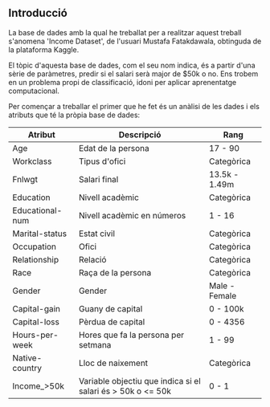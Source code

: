 ## Introducció
La base de dades amb la qual he treballat per a realitzar aquest treball s'anomena 'Income Dataset', de l'usuari Mustafa Fatakdawala, obtinguda de la plataforma Kaggle.

El tòpic d'aquesta base de dades, com el seu nom indica, és a partir d'una sèrie de paràmetres, predir si el salari serà major de $50k o no. Ens trobem en un problema propi
de classificació, idoni per aplicar aprenentatge computacional.

Per començar a treballar el primer que he fet és un anàlisi de les dades i els atributs que té la pròpia base de dades:

| Atribut | Descripció | Rang |
| ---------- | ---------- | ---------- |
| Age | Edat de la persona | 17 - 90 |
| Workclass | Tipus d'ofici | Categòrica |
| Fnlwgt | Salari final | 13.5k - 1.49m |
| Education | Nivell acadèmic | Categòrica |
| Educational-num | Nivell acadèmic en números | 1 - 16 |
| Marital-status | Estat civil | Categòrica |
| Occupation | Ofici | Categòrica |
| Relationship | Relació | Categòrica |
| Race | Raça de la persona | Categòrica |
| Gender | Gender | Male - Female |
| Capital-gain | Guany de capital | 0 - 100k |
| Capital-loss | Pèrdua de capital | 0 - 4356 |
| Hours-per-week | Hores que fa la persona per setmana | 1 - 99 |
| Native-country | Lloc de naixement | Categòrica |
| Income_>50k | Variable objectiu que indica si el salari és > 50k o <= 50k | 0 - 1 |
